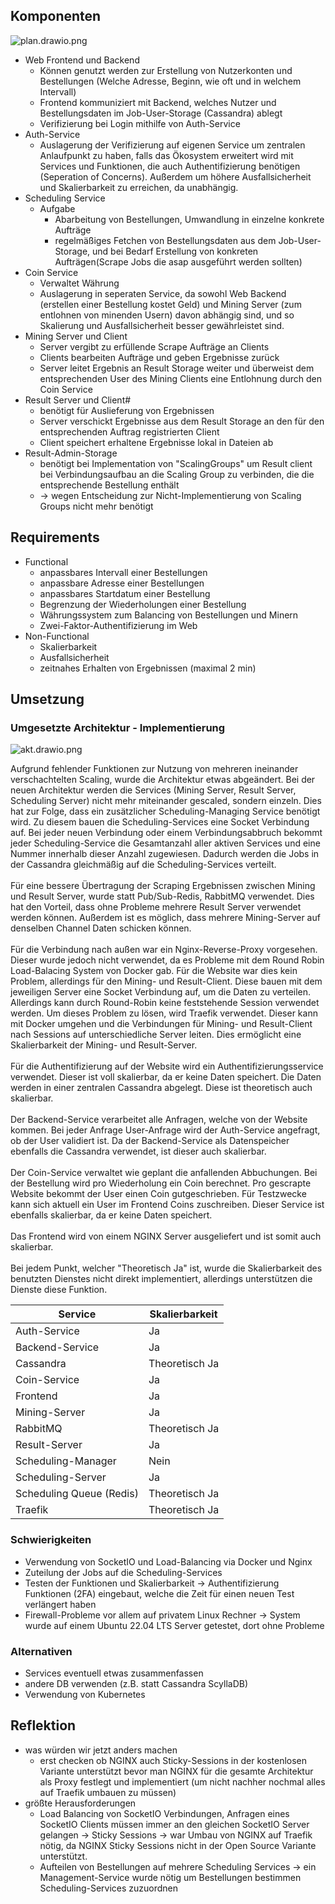 ## Komponenten
![plan.drawio.png](..%2F..%2FDownloads%2Fplan.drawio.png)
- Web Frontend und Backend
    - Können genutzt werden zur Erstellung von Nutzerkonten und Bestellungen (Welche Adresse, Beginn, wie oft und in welchem Intervall)
    - Frontend kommuniziert mit Backend, welches Nutzer und Bestellungsdaten im Job-User-Storage (Cassandra) ablegt
    - Verifizierung bei Login mithilfe von Auth-Service
- Auth-Service
    - Auslagerung der Verifizierung auf eigenen Service um zentralen Anlaufpunkt zu haben, falls das Ökosystem erweitert wird mit Services und Funktionen, die auch Authentifizierung benötigen (Seperation of Concerns). Außerdem um höhere Ausfallsicherheit und Skalierbarkeit zu erreichen, da unabhängig.
- Scheduling Service
    - Aufgabe
        - Abarbeitung von Bestellungen, Umwandlung in einzelne konkrete Aufträge
        - regelmäßiges Fetchen von Bestellungsdaten aus dem Job-User-Storage, und bei Bedarf Erstellung von konkreten Aufträgen(Scrape Jobs die asap ausgeführt werden sollten)
- Coin Service
    - Verwaltet Währung
    - Auslagerung in seperaten Service, da sowohl Web Backend (erstellen einer Bestellung kostet Geld) und Mining Server (zum entlohnen von minenden Usern) davon abhängig sind, und so Skalierung und Ausfallsicherheit besser gewährleistet sind.
- Mining Server und Client
    - Server vergibt zu erfüllende Scrape Aufträge an Clients
    - Clients bearbeiten Aufträge und geben Ergebnisse zurück
    - Server leitet Ergebnis an Result Storage weiter und überweist dem entsprechenden User des Mining Clients eine Entlohnung durch den Coin Service
- Result Server und Client#
    - benötigt für Auslieferung von Ergebnissen
    - Server verschickt Ergebnisse aus dem Result Storage an den für den entsprechenden Auftrag registrierten Client
    - Client speichert erhaltene Ergebnisse lokal in Dateien ab
- Result-Admin-Storage
    - benötigt bei Implementation von "ScalingGroups" um Result client bei Verbindungsaufbau an die Scaling Group zu verbinden, die die entsprechende Bestellung enthält
    - -> wegen Entscheidung zur Nicht-Implementierung von Scaling Groups nicht mehr benötigt
## Requirements
- Functional
    - anpassbares Intervall einer Bestellungen
    - anpassbare Adresse einer Bestellungen
    - anpassbares Startdatum einer Bestellung
    - Begrenzung der Wiederholungen einer Bestellung
    - Währungssystem zum Balancing von Bestellungen und Minern
    - Zwei-Faktor-Authentifizierung im Web
- Non-Functional
    - Skalierbarkeit
    - Ausfallsicherheit
    - zeitnahes Erhalten von Ergebnissen (maximal 2 min)

## Umsetzung
### Umgesetzte Architektur - Implementierung
![akt.drawio.png](..%2F..%2FDownloads%2Fakt.drawio.png)

Aufgrund fehlender Funktionen zur Nutzung von mehreren ineinander verschachtelten
Scaling, wurde die Architektur etwas abgeändert. Bei der neuen Architektur werden
die Services (Mining Server, Result Server, Scheduling Server) nicht mehr miteinander
gescaled, sondern einzeln. Dies hat zur Folge, dass ein zusätzlicher Scheduling-Managing
Service benötigt wird. Zu diesem bauen die Scheduling-Services eine Socket Verbindung auf.
Bei jeder neuen Verbindung oder einem Verbindungsabbruch bekommt jeder Scheduling-Service
die Gesamtanzahl aller aktiven Services und eine Nummer innerhalb dieser Anzahl zugewiesen.
Dadurch werden die Jobs in der Cassandra gleichmäßig auf die Scheduling-Services verteilt.
<br><br>
Für eine bessere Übertragung der Scraping Ergebnissen zwischen Mining und Result Server, 
wurde statt Pub/Sub-Redis, RabbitMQ verwendet. Dies hat den Vorteil, dass ohne Probleme
mehrere Result Server verwendet werden können. Außerdem ist es möglich, dass mehrere 
Mining-Server auf denselben Channel Daten schicken können.
<br><br>
Für die Verbindung nach außen war ein Nginx-Reverse-Proxy vorgesehen. Dieser wurde jedoch
nicht verwendet, da es Probleme mit dem Round Robin Load-Balacing System von Docker gab.
Für die Website war dies kein Problem, allerdings für den Mining- und Result-Client.
Diese bauen mit dem jeweiligen Server eine Socket Verbindung auf, um die Daten zu verteilen.
Allerdings kann durch Round-Robin keine feststehende Session verwendet werden. Um dieses
Problem zu lösen, wird Traefik verwendet. Dieser kann mit Docker umgehen und die Verbindungen
für Mining- und Result-Client nach Sessions auf unterschiedliche Server leiten. Dies ermöglicht
eine Skalierbarkeit der Mining- und Result-Server.
<br><br>
Für die Authentifizierung auf der Website wird ein Authentifizierungsservice verwendet.
Dieser ist voll skalierbar, da er keine Daten speichert. Die Daten werden in einer zentralen
Cassandra abgelegt. Diese ist theoretisch auch skalierbar.
<br><br>
Der Backend-Service verarbeitet alle Anfragen, welche von der Website kommen. Bei jeder
Anfrage User-Anfrage wird der Auth-Service angefragt, ob der User validiert ist. Da der
Backend-Service als Datenspeicher ebenfalls die Cassandra verwendet, ist dieser auch 
skalierbar.
<br><br>
Der Coin-Service verwaltet wie geplant die anfallenden Abbuchungen. Bei der Bestellung
wird pro Wiederholung ein Coin berechnet. Pro gescrapte Website bekommt der User einen
Coin gutgeschrieben. Für Testzwecke kann sich aktuell ein User im Frontend Coins zuschreiben.
Dieser Service ist ebenfalls skalierbar, da er keine Daten speichert.
<br><br>
Das Frontend wird von einem NGINX Server ausgeliefert und ist somit auch skalierbar.
<br><br>
Bei jedem Punkt, welcher "Theoretisch Ja" ist, wurde die Skalierbarkeit des benutzten
Dienstes nicht direkt implementiert, allerdings unterstützen die Dienste diese Funktion.

| Service | Skalierbarkeit |
| --- |----------------|
| Auth-Service | Ja             |
| Backend-Service | Ja             |
| Cassandra | Theoretisch Ja |
| Coin-Service | Ja             |
| Frontend | Ja             |
| Mining-Server | Ja             |
| RabbitMQ | Theoretisch Ja |
| Result-Server | Ja             |
| Scheduling-Manager | Nein           |
| Scheduling-Server | Ja             |
| Scheduling Queue (Redis) | Theoretisch Ja |
| Traefik | Theoretisch Ja |

### Schwierigkeiten

- Verwendung von SocketIO und Load-Balancing via Docker und Nginx
- Zuteilung der Jobs auf die Scheduling-Services
- Testen der Funktionen und Skalierbarkeit -> Authentifizierung Funktionen (2FA) eingebaut, welche die Zeit für einen neuen Test verlängert haben
- Firewall-Probleme vor allem auf privatem Linux Rechner -> System wurde auf einem Ubuntu 22.04 LTS Server getestet, dort ohne Probleme


### Alternativen

- Services eventuell etwas zusammenfassen
- andere DB verwenden (z.B. statt Cassandra ScyllaDB)
- Verwendung von Kubernetes


## Reflektion
- was würden wir jetzt anders machen
    - erst checken ob NGINX auch Sticky-Sessions in der kostenlosen Variante unterstützt bevor man NGINX für die gesamte Architektur als Proxy festlegt und implementiert (um nicht nachher nochmal alles auf Traefik umbauen zu müssen)
- größte Herausforderungen
    - Load Balancing von SocketIO Verbindungen, Anfragen eines SocketIO Clients müssen immer an den gleichen SocketIO Server gelangen -> Sticky Sessions -> war Umbau von NGINX auf Traefik nötig, da NGINX Sticky Sessions nicht in der Open Source Variante unterstützt.
    - Aufteilen von Bestellungen auf mehrere Scheduling Services -> ein Management-Service wurde nötig um Bestellungen bestimmen Scheduling-Services zuzuordnen